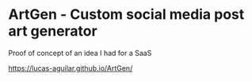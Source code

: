 # ArtGen - Custom social media post art generator

Proof of concept of an idea I had for a SaaS

https://lucas-aguilar.github.io/ArtGen/
